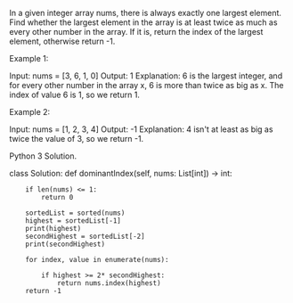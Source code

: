 In a given integer array nums, there is always exactly one largest element.
Find whether the largest element in the array is at least twice as much as every other number in the array.
If it is, return the index of the largest element, otherwise return -1.

Example 1:

Input: nums = [3, 6, 1, 0]
Output: 1
Explanation: 6 is the largest integer, and for every other number in the array x,
6 is more than twice as big as x.  The index of value 6 is 1, so we return 1.
 

Example 2:

Input: nums = [1, 2, 3, 4]
Output: -1
Explanation: 4 isn't at least as big as twice the value of 3, so we return -1.

Python 3 Solution.

class Solution:
    def dominantIndex(self, nums: List[int]) -> int:
        
        if len(nums) <= 1:
            return 0
        
        sortedList = sorted(nums)
        highest = sortedList[-1]
        print(highest)
        secondHighest = sortedList[-2]
        print(secondHighest)
        
        for index, value in enumerate(nums):
            
            if highest >= 2* secondHighest:
                return nums.index(highest)
        return -1 
